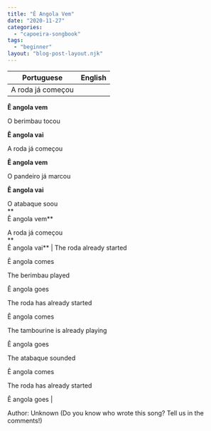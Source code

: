 ```yaml
---
title: "Ê Angola Vem"
date: "2020-11-27"
categories: 
  - "capoeira-songbook"
tags: 
  - "beginner"
layout: "blog-post-layout.njk"
---
```


| Portuguese | English |
| --- | --- |
| A roda já começou  
  
**Ê angola vem**  
  
O berimbau tocou  
  
**Ê angola vai**  
  
A roda já começou  
  
**Ê angola vem**  
  
O pandeiro já marcou  
  
**Ê angola vai**  
  
O atabaque soou  
**  
Ê angola vem**  
  
A roda já começou  
**  
Ê angola vai** | The roda already started  
  
Ê angola comes  
  
The berimbau played  
  
Ê angola goes  
  
The roda has already started  
  
Ê angola comes  
  
The tambourine is already playing  
  
Ê angola goes  
  
The atabaque sounded  
  
Ê angola comes  
  
The roda has already started  
  
Ê angola goes |

<figcaption>

Author: Unknown (Do you know who wrote this song? Tell us in the comments!)

</figcaption>
